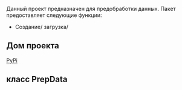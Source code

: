 Данный проект предназначен для предобработки данных. Пакет предоставляет следующие функции:
 - Создание/ загрузка/ 

## Дом проекта
<a href = "https://test.pypi.org/project/preprocess-data/0.0.7/">PyPi</a>

## класс PrepData
